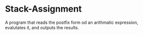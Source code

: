 # Stack-Assignment
 A program that reads the postfix form od an arithmatic expression, evalutates it, and outputs the results. 
